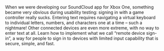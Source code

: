 When we were developing our SoundCloud app for Xbox One, something became very obvious during usability testing: signing in with a game controller really sucks. Entering text requires navigating a virtual keyboard to individual letters, numbers, and characters one at a time – such a nightmare! Other connected devices are even more extreme, with no way to enter text at all. Learn how to implement what we call “remote device sign-in”, a way for people to sign in to devices with limited input capability that is secure, simple, and fast.
